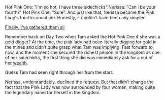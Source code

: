<!-- title: Sidechick No.4 -->

Hot Pink One: "I'm so hot, I have three sidechicks".Nerissa: "Can I be your fourth?"
Hot Pink One: "Sure".
And just like that, Nerissa became the Pink Lady's fourth concubine. Honestly, it couldn't have been any simpler.


[Finally, I've gathered them all](#embed:https://www.youtube.com/live/gtOGWDKwQfY?feature=shared\&t=4682)

Remember back on Day Two when Tam asked the Hot Pink One if she was a gold digger? At the time, the pink lady had been literally digging for gold in the mines and didn’t quite grasp what Tam was implying. Fast forward to now, and the moment she secured the richest person in the kingdom as one of her sidechicks, the first thing she did was immediately ask for a cut of her [wealth](https://www.youtube.com/live/gtOGWDKwQfY?feature=shared\&t=4779).

Guess Tam had seen right through her from the start.

Nerissa, understandably, declined the request. But that didn’t change the fact that the Pink Lady was now surrounded by four women, making quite the legendary name for herself in the kingdom.
